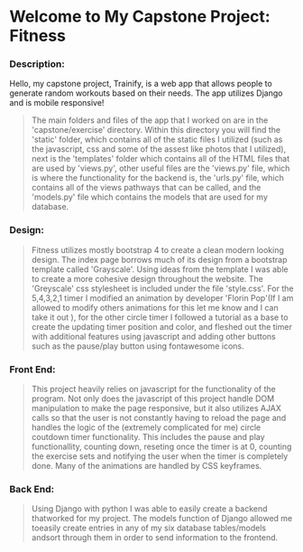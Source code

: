 # Welcome to My Capstone Project: Fitness

### Description:
Hello, my capstone project, Trainify, is a web app that allows people to
generate random workouts based on their needs. The app utilizes Django and
is mobile responsive! 

>The main folders and files of the app that I worked on are in the 'capstone/exercise' directory. Within this directory you will find the 'static' folder, which contains all of the static files I utilized (such as the javascript, css and some of the assest like photos that I utilized), next is the 'templates' folder which contains all of the HTML files that are used by 'views.py', other useful files are the 'views.py' file, which is where the functionality for the backend is, the 'urls.py' file, which contains all of the views pathways that can be called, and the 'models.py' file which contains the models that are used for my database.

### Design:
>Fitness utilizes mostly bootstrap 4 to create a clean modern looking design. The index page borrows much of its design from a bootstrap template called 'Grayscale'. Using ideas from the template I was able to create a more cohesive design throughout the website. The 'Greyscale' css stylesheet is included under the file 'style.css'. For the 5,4,3,2,1 timer I modified an animation by developer 'Florin Pop'(If I am allowed to modify others animations for this let me know and I can take it out ), for the other circle timer I followed a tutorial as a base to create the updating timer position and color, and fleshed out the timer with additional features using javascript and adding other buttons such as the pause/play button using fontawesome icons.

### Front End:
>This project heavily relies on javascript for the functionality of the program. Not only does the javascript of this project handle DOM manipulation to make the page responsive, but it also utilizes AJAX calls so that the user is not constantly having to reload the page and handles the logic of the (extremely complicated for me) circle coutdown timer functionality. This includes the pause and play functionallity, counting down, reseting once the timer is at 0, counting the exercise sets and notifying the user when the timer is completely done. Many of the animations are handled by CSS keyframes.

### Back End:
>Using Django with python I was able to easily create a backend thatworked for my project. The models function of Django allowed me toeasily create entries in any of my six database tables/models andsort through them in order to send information to the frontend.

